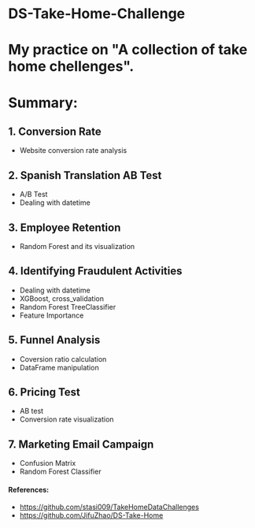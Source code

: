 # DS-Take-Home-Challenge

# My practice on "A collection of take home chellenges".

# Summary:

## 1. Conversion Rate

 - Website conversion rate analysis

## 2. Spanish Translation AB Test

 - A/B Test
 - Dealing with datetime

## 3. Employee Retention

 - Random Forest and its visualization

## 4. Identifying Fraudulent Activities

 - Dealing with datetime
 - XGBoost, cross_validation
 - Random Forest TreeClassifier
 - Feature Importance

## 5. Funnel Analysis

 - Coversion ratio calculation
 - DataFrame manipulation
 
## 6. Pricing Test
 
  - AB test
  - Conversion rate visualization
   
## 7. Marketing Email Campaign
 
  - Confusion Matrix
  - Random Forest Classifier
 
#### References:
 - https://github.com/stasi009/TakeHomeDataChallenges
 - https://github.com/JifuZhao/DS-Take-Home
